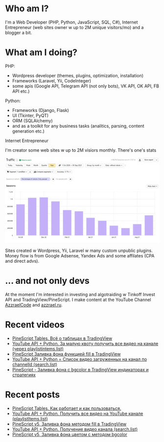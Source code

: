 # Who am I?

I'm a Web Developer (PHP, Python, JavaScript, SQL, C#), Internet Entrepreneur (web sites owner w up to 2M unique visitors/mo) and a blogger a bit.

# What am I doing?

PHP:
- Wordpress developer (themes, plugins, optimization, installation) 
- Frameworks (Laravel, Yii, CodeInteger)
- some apis (Google API, Telegram API (not only bots), VK API, OK API, FB API etc.)

Python:
- Frameworks (Django, Flask)
- UI (Tkinter, PyQT)
- ORM (SQLAlchemy)
- and as a toolkit for any business tasks (analitics, parsing, content generation etc.)

Internet Entrepreneur

I'm creator some web sites w up to 2M visiors monthly. There's one's stats

![Unique visitors in 2021](https://github.com/AzzraelCode/AzzraelCode/blob/main/images/n.jpg?raw=true)

Sites created w Wordpress, Yii, Laravel w many custom unpublic plugins. Money flow is from Google Adsense, Yandex Ads and some affilates (CPA and direct advs).

# ... and not only devs

At the moment I'm interested in investing and algotraiding w Tinkoff Invest API and TradingView/PineScript. I make content at the YouTube Channel [AzzraelCode](https://www.youtube.com/channel/UCf6kozNejHoQuFhBDB8cfxA) and [azzrael.ru](https://azzrael.ru). 

# Recent videos

<!-- AZZCODEYT:START -->
- [PineScript Tables. Всё о таблицах в TradingView](https://www.youtube.com/watch?v=jPViYytxmuY)
- [YouTube API + Python. За малую квоту получить все видео на канале &lpar;через playlistintems.list&rpar;](https://www.youtube.com/watch?v=rdohBDFBlMo)
- [PineScript Заливка фона функцией fill в TradingView](https://www.youtube.com/watch?v=L-Gsz-MXrTc)
- [YouTube API + Python = Список видео загруженных на канал по channelId &lpar;search.list&rpar;](https://www.youtube.com/watch?v=8_zOR4Jgkxk)
- [PineScript - Заливка фона с bgcolor в TradingView индикаторах и стратегиях](https://www.youtube.com/watch?v=UEO5r4-n4JM)
<!-- AZZCODEYT:END -->


# Recent posts

<!-- AZZRAELRU:START -->
- [PineScript Tables. Как работает и как пользоваться.](https://azzrael.ru/pinescript-tables)
- [YouTube API + Python. Получить все видео на YouTube канале &lpar;playlistItems.list&rpar;](https://azzrael.ru/youtube-api-python-playlistitems-list)
- [PineScript v5, Заливка фона методом fill в TradingView](https://azzrael.ru/pinescript-v5-fill)
- [YouTube API + Python. Получение видео канала &lpar;search.list&rpar;](https://azzrael.ru/youtube-api-python-channel-videos-list)
- [PineScript v5, Заливка фона цветом с методом bgcolor](https://azzrael.ru/pinescript-v5-bgcolor)
<!-- AZZRAELRU:END -->

